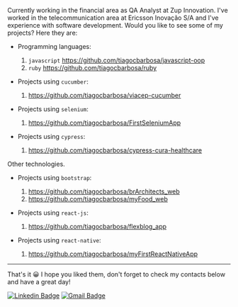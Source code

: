 Currently working in the financial area as QA Analyst at Zup Innovation. I've worked in the telecommunication area at Ericsson Inovação S/A and I've experience with software development. Would you like to see some of my projects? Here they are:

- Programming languages:
  1. `javascript` https://github.com/tiagocbarbosa/javascript-oop
  2. `ruby` https://github.com/tiagocbarbosa/ruby

- Projects using `cucumber`:
  1. https://github.com/tiagocbarbosa/viacep-cucumber

- Projects using `selenium`:
  1. https://github.com/tiagocbarbosa/FirstSeleniumApp

- Projects using `cypress`:
  1. https://github.com/tiagocbarbosa/cypress-cura-healthcare

Other technologies.

- Projects using `bootstrap`:
  1. https://github.com/tiagocbarbosa/brArchitects_web
  2. https://github.com/tiagocbarbosa/myFood_web

- Projects using `react-js`:
  1. https://github.com/tiagocbarbosa/flexblog_app

- Projects using `react-native`:
  1. https://github.com/tiagocbarbosa/myFirstReactNativeApp

---

That's it :grinning: I hope you liked them, don't forget to check my contacts below and have a great day!

[![Linkedin Badge](https://img.shields.io/badge/-LinkedIn-blue?style=flat-square&logo=Linkedin&logoColor=white&link=https://www.linkedin.com/in/tiagocastrobarbosa/)](https://www.linkedin.com/in/tiagocastrobarbosa/)
[![Gmail Badge](https://img.shields.io/badge/-Gmail-c14438?style=flat-square&logo=Gmail&logoColor=white&link=mailto:tiagocastrobarbosa@gmail.com)](mailto:tiagocastrobarbosa@gmail.com)

<!--
**tiagocbarbosa/tiagocbarbosa** is a ✨ _special_ ✨ repository because its `README.md` (this file) appears on your GitHub profile.

Here are some ideas to get you started:

- 🔭 I’m currently working on ...
- 🌱 I’m currently learning ...
- 👯 I’m looking to collaborate on ...
- 🤔 I’m looking for help with ...
- 💬 Ask me about ...
- 📫 How to reach me: ...
- 😄 Pronouns: ...
- ⚡ Fun fact: ...
-->

